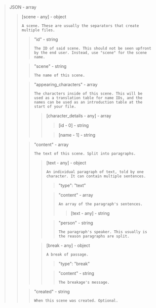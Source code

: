 > JSON - array
> 
> > [scene - any] - object
> >
> > `A scene. These are usually the separators that create multiple files.`
> >
> > > "id" - string
> > >
> > > `The ID of said scene. This should not be seen upfront by the end user. Instead, use "scene" for the scene name.`
> >
> > > "scene" - string
> > >
> > > `The name of this scene.`
> >
> > > "appearing_characters" - array
> > >
> > > `The characters inside of this scene. This will be used as a translation table for name IDs, and the names can be used as an introduction table at the start of your file.`
> > >
> > > > [character_details - any] - array
> > > >
> > > > > [id - 0] - string
> > > >
> > > > > [name - 1] - string
> >
> > > "content" - array
> > >
> > > `The text of this scene. Split into paragraphs.`
> > >
> > > > [text - any] - object
> > > >
> > > > `An individual paragraph of text, told by one character. It can contain multiple sentences.`
> > > >
> > > > > "type": "text"
> > > >
> > > > > "content" - array
> > > > >
> > > > > `An array of the paragraph's sentences.`
> > > > >
> > > > > > [text - any] - string
> > > >
> > > > > "person" - string
> > > > >
> > > > > `The paragraph's speaker. This usually is the reason paragraphs are split.`
> > > 
> > > > [break - any] - object
> > > >
> > > > `A break of passage.`
> > > >
> > > > > "type": "break"
> > > >
> > > > > "content" - string
> > > > >
> > > > > `The breakage's message.`
> >
> > > "created" - string
> > > 
> > > `When this scene was created. Optional.`
